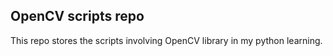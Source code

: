 ## OpenCV scripts repo

This repo stores the scripts involving OpenCV library in my python learning.
